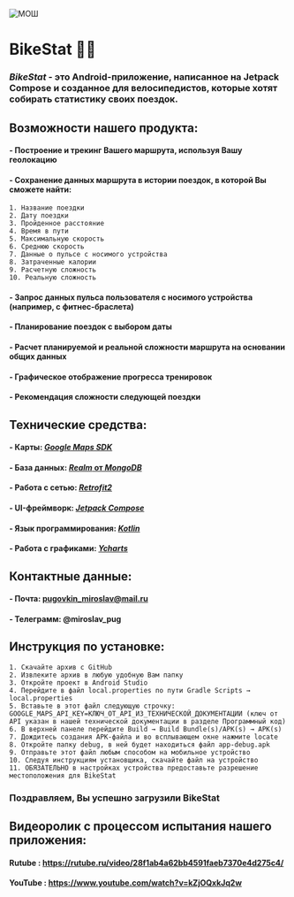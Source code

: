 ![МОШ](https://predprof.olimpiada.ru/images/logo-predporf.svg)
# **BikeStat 🚴‍♂️**
### ***BikeStat*** - это Android-приложение, написанное на Jetpack Compose и созданное для велосипедистов, которые хотят собирать статистику своих поездок.
## Возможности нашего продукта:
#### - Построение и трекинг Вашего маршрута, используя Вашу геолокацию
#### - Сохранение данных маршрута в истории поездок, в которой Вы сможете найти:
    1. Название поездки
    2. Дату поездки
    3. Пройденное расстояние
    4. Время в пути
    5. Максимальную скорость
    6. Среднюю скорость
    7. Данные о пульсе с носимого устройства
    8. Затраченные калории
    9. Расчетную сложность
    10. Реальную сложность
#### - Запрос данных пульса пользователя с носимого устройства (например, с фитнес-браслета)
#### - Планирование поездок с выбором даты
#### - Расчет планируемой и реальной сложности маршрута на основании общих данных
#### - Графическое отображение прогресса тренировок
#### - Рекомендация сложности следующей поездки
## Технические средства:
#### - Карты: [*Google Maps SDK*](https://developers.google.com/maps/documentation/android-sdk/overview?hl=ru)
#### - База данных: [*Realm* от *MongoDB*](https://www.mongodb.com/docs/realm/sdk/java/)
#### - Работа с сетью: [*Retrofit2*](https://github.com/JakeWharton/retrofit2-kotlinx-serialization-converter)
#### - UI-фреймворк: [*Jetpack Compose*](https://developer.android.com/jetpack/compose)
#### - Язык программирования: [*Kotlin*](https://kotlinlang.org/)
#### - Работа с графиками: [*Ycharts*](https://github.com/codeandtheory/YCharts)
## Контактные данные:
#### - Почта: pugovkin_miroslav@mail.ru
#### - Телеграмм: @miroslav_pug
## Инструкция по установке:
    1. Скачайте архив с GitHub
    2. Извлеките архив в любую удобную Вам папку
    3. Откройте проект в Android Studio
    4. Перейдите в файл local.properties по пути Gradle Scripts → local.properties
    5. Вставьте в этот файл следующую строчку: GOOGLE_MAPS_API_KEY=КЛЮЧ_ОТ_API_ИЗ_ТЕХНИЧЕСКОЙ_ДОКУМЕНТАЦИИ (ключ от API указан в нашей технической документации в разделе Программный код)
    6. В верхней панеле перейдите Build → Build Bundle(s)/APK(s) → APK(s)
    7. Дождитесь создания APK-файла и во всплывающем окне нажмите locate
    8. Откройте папку debug, в ней будет находиться файл app-debug.apk
    9. Отправьте этот файл любым способом на мобильное устройство
    10. Следуя инструкциям установщика, скачайте файл на устройство
    11. ОБЯЗАТЕЛЬНО в настройках устройства предоставьте разрешение местоположения для BikeStat
### Поздравляем, Вы успешно загрузили BikeStat
## Видеоролик с процессом испытания нашего приложения:
#### Rutube : https://rutube.ru/video/28f1ab4a62bb4591faeb7370e4d275c4/
#### YouTube : https://www.youtube.com/watch?v=kZjOQxkJq2w
